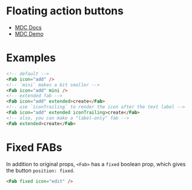 # Floating action buttons
- [MDC Docs](https://material.io/develop/web/components/buttons/floating-action-buttons/)
- [MDC Demo](https://material-components.github.io/material-components-web-catalog/#/component/fab)

# Examples
```html
<!-- default -->
<Fab icon="add" />
<!-- `mini` makes a bit smaller -->
<Fab icon="add" mini />
<!-- extended fab -->
<Fab icon="add" extended>create</Fab>
<!-- use `iconTrailing` to render the icon after the text label -->
<Fab icon="add" extended iconTrailing>create</Fab>
<!-- also, you can make a "label-only" fab -->
<Fab extended>create</Fab>
```

# Fixed FABs
In addition to original props, `<Fab>` has a `fixed` boolean prop, which gives the button `position: fixed`.
```html
<Fab fixed icon="edit" />
```
